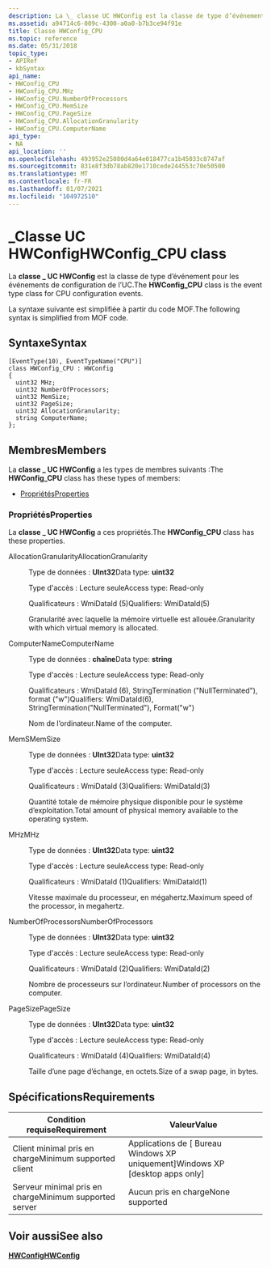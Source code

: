 ```yaml
---
description: La \_ classe UC HWConfig est la classe de type d’événement pour les événements de configuration de l’UC. La syntaxe suivante est simplifiée à partir du code MOF.
ms.assetid: a94714c6-009c-4300-a0a0-b7b3ce94f91e
title: Classe HWConfig_CPU
ms.topic: reference
ms.date: 05/31/2018
topic_type:
- APIRef
- kbSyntax
api_name:
- HWConfig_CPU
- HWConfig_CPU.MHz
- HWConfig_CPU.NumberOfProcessors
- HWConfig_CPU.MemSize
- HWConfig_CPU.PageSize
- HWConfig_CPU.AllocationGranularity
- HWConfig_CPU.ComputerName
api_type:
- NA
api_location: ''
ms.openlocfilehash: 493952e25080d4a64e018477ca1b45033c8747af
ms.sourcegitcommit: 831e8f3db78ab820e1710cede244553c70e50500
ms.translationtype: MT
ms.contentlocale: fr-FR
ms.lasthandoff: 01/07/2021
ms.locfileid: "104972510"
---
```

# <a name="hwconfig_cpu-class"></a><span data-ttu-id="03f22-104">\_Classe UC HWConfig</span><span class="sxs-lookup"><span data-stu-id="03f22-104">HWConfig\_CPU class</span></span>

<span data-ttu-id="03f22-105">La **classe \_ UC HWConfig** est la classe de type d’événement pour les événements de configuration de l’UC.</span><span class="sxs-lookup"><span data-stu-id="03f22-105">The **HWConfig\_CPU** class is the event type class for CPU configuration events.</span></span>

<span data-ttu-id="03f22-106">La syntaxe suivante est simplifiée à partir du code MOF.</span><span class="sxs-lookup"><span data-stu-id="03f22-106">The following syntax is simplified from MOF code.</span></span>

## <a name="syntax"></a><span data-ttu-id="03f22-107">Syntaxe</span><span class="sxs-lookup"><span data-stu-id="03f22-107">Syntax</span></span>

``` syntax
[EventType(10), EventTypeName("CPU")]
class HWConfig_CPU : HWConfig
{
  uint32 MHz;
  uint32 NumberOfProcessors;
  uint32 MemSize;
  uint32 PageSize;
  uint32 AllocationGranularity;
  string ComputerName;
};
```

## <a name="members"></a><span data-ttu-id="03f22-108">Membres</span><span class="sxs-lookup"><span data-stu-id="03f22-108">Members</span></span>

<span data-ttu-id="03f22-109">La **classe \_ UC HWConfig** a les types de membres suivants :</span><span class="sxs-lookup"><span data-stu-id="03f22-109">The **HWConfig\_CPU** class has these types of members:</span></span>

-   [<span data-ttu-id="03f22-110">Propriétés</span><span class="sxs-lookup"><span data-stu-id="03f22-110">Properties</span></span>](#properties)

### <a name="properties"></a><span data-ttu-id="03f22-111">Propriétés</span><span class="sxs-lookup"><span data-stu-id="03f22-111">Properties</span></span>

<span data-ttu-id="03f22-112">La **classe \_ UC HWConfig** a ces propriétés.</span><span class="sxs-lookup"><span data-stu-id="03f22-112">The **HWConfig\_CPU** class has these properties.</span></span>

<dl> <dt>

<span data-ttu-id="03f22-113">AllocationGranularity</span><span class="sxs-lookup"><span data-stu-id="03f22-113">AllocationGranularity</span></span>
</dt> <dd> <dl> <dt>

<span data-ttu-id="03f22-114">Type de données : **UInt32**</span><span class="sxs-lookup"><span data-stu-id="03f22-114">Data type: **uint32**</span></span>
</dt> <dt>

<span data-ttu-id="03f22-115">Type d'accès : Lecture seule</span><span class="sxs-lookup"><span data-stu-id="03f22-115">Access type: Read-only</span></span>
</dt> <dt>

<span data-ttu-id="03f22-116">Qualificateurs : WmiDataId (5)</span><span class="sxs-lookup"><span data-stu-id="03f22-116">Qualifiers: WmiDataId(5)</span></span>
</dt> </dl>

<span data-ttu-id="03f22-117">Granularité avec laquelle la mémoire virtuelle est allouée.</span><span class="sxs-lookup"><span data-stu-id="03f22-117">Granularity with which virtual memory is allocated.</span></span>

</dd> <dt>

<span data-ttu-id="03f22-118">ComputerName</span><span class="sxs-lookup"><span data-stu-id="03f22-118">ComputerName</span></span>
</dt> <dd> <dl> <dt>

<span data-ttu-id="03f22-119">Type de données : **chaîne**</span><span class="sxs-lookup"><span data-stu-id="03f22-119">Data type: **string**</span></span>
</dt> <dt>

<span data-ttu-id="03f22-120">Type d'accès : Lecture seule</span><span class="sxs-lookup"><span data-stu-id="03f22-120">Access type: Read-only</span></span>
</dt> <dt>

<span data-ttu-id="03f22-121">Qualificateurs : WmiDataId (6), StringTermination ("NullTerminated"), format ("w")</span><span class="sxs-lookup"><span data-stu-id="03f22-121">Qualifiers: WmiDataId(6), StringTermination("NullTerminated"), Format("w")</span></span>
</dt> </dl>

<span data-ttu-id="03f22-122">Nom de l’ordinateur.</span><span class="sxs-lookup"><span data-stu-id="03f22-122">Name of the computer.</span></span>

</dd> <dt>

<span data-ttu-id="03f22-123">MemS</span><span class="sxs-lookup"><span data-stu-id="03f22-123">MemSize</span></span>
</dt> <dd> <dl> <dt>

<span data-ttu-id="03f22-124">Type de données : **UInt32**</span><span class="sxs-lookup"><span data-stu-id="03f22-124">Data type: **uint32**</span></span>
</dt> <dt>

<span data-ttu-id="03f22-125">Type d'accès : Lecture seule</span><span class="sxs-lookup"><span data-stu-id="03f22-125">Access type: Read-only</span></span>
</dt> <dt>

<span data-ttu-id="03f22-126">Qualificateurs : WmiDataId (3)</span><span class="sxs-lookup"><span data-stu-id="03f22-126">Qualifiers: WmiDataId(3)</span></span>
</dt> </dl>

<span data-ttu-id="03f22-127">Quantité totale de mémoire physique disponible pour le système d’exploitation.</span><span class="sxs-lookup"><span data-stu-id="03f22-127">Total amount of physical memory available to the operating system.</span></span>

</dd> <dt>

<span data-ttu-id="03f22-128">MHz</span><span class="sxs-lookup"><span data-stu-id="03f22-128">MHz</span></span>
</dt> <dd> <dl> <dt>

<span data-ttu-id="03f22-129">Type de données : **UInt32**</span><span class="sxs-lookup"><span data-stu-id="03f22-129">Data type: **uint32**</span></span>
</dt> <dt>

<span data-ttu-id="03f22-130">Type d'accès : Lecture seule</span><span class="sxs-lookup"><span data-stu-id="03f22-130">Access type: Read-only</span></span>
</dt> <dt>

<span data-ttu-id="03f22-131">Qualificateurs : WmiDataId (1)</span><span class="sxs-lookup"><span data-stu-id="03f22-131">Qualifiers: WmiDataId(1)</span></span>
</dt> </dl>

<span data-ttu-id="03f22-132">Vitesse maximale du processeur, en mégahertz.</span><span class="sxs-lookup"><span data-stu-id="03f22-132">Maximum speed of the processor, in megahertz.</span></span>

</dd> <dt>

<span data-ttu-id="03f22-133">NumberOfProcessors</span><span class="sxs-lookup"><span data-stu-id="03f22-133">NumberOfProcessors</span></span>
</dt> <dd> <dl> <dt>

<span data-ttu-id="03f22-134">Type de données : **UInt32**</span><span class="sxs-lookup"><span data-stu-id="03f22-134">Data type: **uint32**</span></span>
</dt> <dt>

<span data-ttu-id="03f22-135">Type d'accès : Lecture seule</span><span class="sxs-lookup"><span data-stu-id="03f22-135">Access type: Read-only</span></span>
</dt> <dt>

<span data-ttu-id="03f22-136">Qualificateurs : WmiDataId (2)</span><span class="sxs-lookup"><span data-stu-id="03f22-136">Qualifiers: WmiDataId(2)</span></span>
</dt> </dl>

<span data-ttu-id="03f22-137">Nombre de processeurs sur l’ordinateur.</span><span class="sxs-lookup"><span data-stu-id="03f22-137">Number of processors on the computer.</span></span>

</dd> <dt>

<span data-ttu-id="03f22-138">PageSize</span><span class="sxs-lookup"><span data-stu-id="03f22-138">PageSize</span></span>
</dt> <dd> <dl> <dt>

<span data-ttu-id="03f22-139">Type de données : **UInt32**</span><span class="sxs-lookup"><span data-stu-id="03f22-139">Data type: **uint32**</span></span>
</dt> <dt>

<span data-ttu-id="03f22-140">Type d'accès : Lecture seule</span><span class="sxs-lookup"><span data-stu-id="03f22-140">Access type: Read-only</span></span>
</dt> <dt>

<span data-ttu-id="03f22-141">Qualificateurs : WmiDataId (4)</span><span class="sxs-lookup"><span data-stu-id="03f22-141">Qualifiers: WmiDataId(4)</span></span>
</dt> </dl>

<span data-ttu-id="03f22-142">Taille d’une page d’échange, en octets.</span><span class="sxs-lookup"><span data-stu-id="03f22-142">Size of a swap page, in bytes.</span></span>

</dd> </dl>

## <a name="requirements"></a><span data-ttu-id="03f22-143">Spécifications</span><span class="sxs-lookup"><span data-stu-id="03f22-143">Requirements</span></span>



| <span data-ttu-id="03f22-144">Condition requise</span><span class="sxs-lookup"><span data-stu-id="03f22-144">Requirement</span></span> | <span data-ttu-id="03f22-145">Valeur</span><span class="sxs-lookup"><span data-stu-id="03f22-145">Value</span></span> |
|-------------------------------------|---------------------------------------------|
| <span data-ttu-id="03f22-146">Client minimal pris en charge</span><span class="sxs-lookup"><span data-stu-id="03f22-146">Minimum supported client</span></span><br/> | <span data-ttu-id="03f22-147">Applications de \[ Bureau Windows XP uniquement\]</span><span class="sxs-lookup"><span data-stu-id="03f22-147">Windows XP \[desktop apps only\]</span></span><br/> |
| <span data-ttu-id="03f22-148">Serveur minimal pris en charge</span><span class="sxs-lookup"><span data-stu-id="03f22-148">Minimum supported server</span></span><br/> | <span data-ttu-id="03f22-149">Aucun pris en charge</span><span class="sxs-lookup"><span data-stu-id="03f22-149">None supported</span></span><br/>                   |



## <a name="see-also"></a><span data-ttu-id="03f22-150">Voir aussi</span><span class="sxs-lookup"><span data-stu-id="03f22-150">See also</span></span>

<dl> <dt>

[<span data-ttu-id="03f22-151">**HWConfig**</span><span class="sxs-lookup"><span data-stu-id="03f22-151">**HWConfig**</span></span>](hwconfig.md)
</dt> </dl>

 

 




